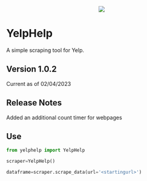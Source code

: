 <p align='center'>
<img src="images\yelphelp3.png"/>
</p>

# YelpHelp
A simple scraping tool for Yelp.



## Version 1.0.2
Current as of 02/04/2023
## Release Notes
Added an additional count timer for webpages

## Use

```python
from yelphelp import YelpHelp

scraper=YelpHelp()

dataframe=scraper.scrape_data(url='<startingurl>')

```